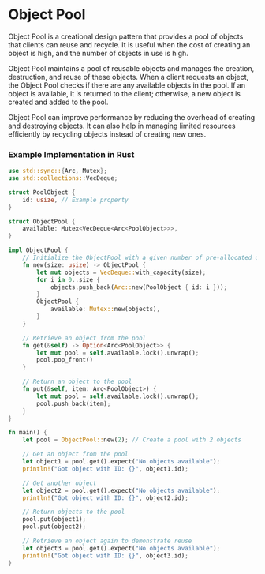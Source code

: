 # Object Pool

Object Pool is a creational design pattern that provides a pool of objects that clients can reuse and recycle. It is useful when the cost of creating an object is high, and the number of objects in use is high.

Object Pool maintains a pool of reusable objects and manages the creation, destruction, and reuse of these objects. When a client requests an object, the Object Pool checks if there are any available objects in the pool. If an object is available, it is returned to the client; otherwise, a new object is created and added to the pool.

Object Pool can improve performance by reducing the overhead of creating and destroying objects. It can also help in managing limited resources efficiently by recycling objects instead of creating new ones.

### Example Implementation in Rust

```rust
use std::sync::{Arc, Mutex};
use std::collections::VecDeque;

struct PoolObject {
    id: usize, // Example property
}

struct ObjectPool {
    available: Mutex<VecDeque<Arc<PoolObject>>>,
}

impl ObjectPool {
    // Initialize the ObjectPool with a given number of pre-allocated objects
    fn new(size: usize) -> ObjectPool {
        let mut objects = VecDeque::with_capacity(size);
        for i in 0..size {
            objects.push_back(Arc::new(PoolObject { id: i }));
        }
        ObjectPool {
            available: Mutex::new(objects),
        }
    }

    // Retrieve an object from the pool
    fn get(&self) -> Option<Arc<PoolObject>> {
        let mut pool = self.available.lock().unwrap();
        pool.pop_front()
    }

    // Return an object to the pool
    fn put(&self, item: Arc<PoolObject>) {
        let mut pool = self.available.lock().unwrap();
        pool.push_back(item);
    }
}

fn main() {
    let pool = ObjectPool::new(2); // Create a pool with 2 objects

    // Get an object from the pool
    let object1 = pool.get().expect("No objects available");
    println!("Got object with ID: {}", object1.id);

    // Get another object
    let object2 = pool.get().expect("No objects available");
    println!("Got object with ID: {}", object2.id);

    // Return objects to the pool
    pool.put(object1);
    pool.put(object2);

    // Retrieve an object again to demonstrate reuse
    let object3 = pool.get().expect("No objects available");
    println!("Got object with ID: {}", object3.id);
}
```
